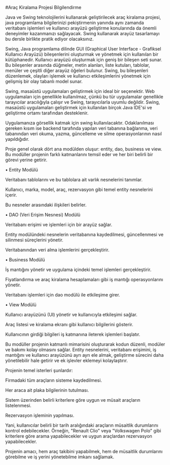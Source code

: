 #Araç Kiralama Projesi Bilgilendirme

Java ve Swing teknolojilerini kullanarak geliştirilecek araç kiralama projesi, java programlama bilgilerinizi pekiştirmenin yanında aynı zamanda veritabanı işlemleri ve kullanıcı arayüzü geliştirme konularında da önemli deneyimler kazanmanızı sağlayacak. Swing kullanarak arayüz tasarlamayı bu dersle birlikte pratik ediyor olacaksınız.

Swing, Java programlama dilinde GUI (Graphical User Interface - Grafiksel Kullanıcı Arayüzü) bileşenlerini oluşturmak ve yönetmek için kullanılan bir kütüphanedir. Kullanıcı arayüzü oluşturmak için geniş bir bileşen seti sunar. Bu bileşenler arasında düğmeler, metin alanları, liste kutuları, tablolar, menüler ve çeşitli diğer arayüz öğeleri bulunur. Swing, bu bileşenleri düzenlemek, olayları işlemek ve kullanıcı etkileşimlerini yönetmek için gelişmiş bir olay tabanlı model sunar.

Swing, masaüstü uygulamaları geliştirmek için ideal bir seçenektir. Web uygulamaları için genellikle kullanılmaz, çünkü bu tür uygulamalar genellikle tarayıcılar aracılığıyla çalışır ve Swing, tarayıcılarla uyumlu değildir. Swing, masaüstü uygulamaları geliştirmek için kullanılan birçok Java IDE'si ve geliştirme ortamı tarafından desteklenir.

Uygulamanıza görsellik katmak için swing kullanılacaktır. Odaklanılması gereken kısım ise backend tarafında yapılan veri tabanına bağlanma, veri tabanından veri okuma, yazma, güncelleme ve silme operasyonlarının nasıl yapıldığıdır.

Proje genel olarak dört ana modülden oluşur: entity, dao, business  ve view. Bu modüller projenin farklı katmanlarını temsil eder ve her biri belirli bir görevi yerine getirir.

• Entity Modülü

Veritabanı tablolarını ve bu tablolara ait varlık nesnelerini tanımlar.

Kullanıcı, marka, model, araç, rezervasyon gibi temel entity nesnelerini içerir.

Bu nesneler arasındaki ilişkileri belirler.

• DAO (Veri Erişim Nesnesi) Modülü

Veritabanı erişimi ve işlemleri için bir arayüz sağlar.

Entity modülündeki nesnelerin veritabanına kaydedilmesi, güncellenmesi ve silinmesi süreçlerini yönetir.

Veritabanından veri alma işlemlerini gerçekleştirir.

• Business Modülü

İş mantığını yönetir ve uygulama içindeki temel işlemleri gerçekleştirir. 

Fiyatlandırma ve araç kiralama hesaplamaları gibi iş mantığı operasyonlarını yönetir.

Veritabanı işlemleri için dao modülü ile etkileşime girer.

• View Modülü

Kullanıcı arayüzünü (UI) yönetir ve kullanıcıyla etkileşimi sağlar.

Araç listesi ve kiralama ekranı gibi kullanıcı bilgilerini gösterir.

Kullanıcının girdiği bilgileri iş katmanına ileterek işlemleri başlatır.

Bu modüller projenin katmanlı mimarisini oluşturarak kodun düzenli, modüler ve bakımı kolay olmasını sağlar. Entity nesnelerini,  veritabanı erişimini, iş mantığını ve kullanıcı arayüzünü ayrı ayrı ele almak, geliştirme sürecini daha yönetilebilir hale getirir ve ek işlevler eklemeyi kolaylaştırır.

Projenin temel isterleri şunlardır:

Firmadaki tüm araçların sisteme kaydedilmesi.

Her araca ait plaka bilgilerinin tutulması.

Sistem üzerinden belirli kriterlere göre uygun ve müsait araçların listelenmesi.

Rezervasyon işleminin yapılması.

Yani, kullanıcılar belirli bir tarih aralığındaki araçların müsaitlik durumlarını kontrol edebilecekler. Örneğin, "Renault Clio" veya "Volkswagen Polo" gibi kriterlere göre arama yapabilecekler ve uygun araçlardan rezervasyon yapabilecekler.

Projenin amacı, hem araç takibini yapabilmek, hem de müsaitlik durumlarını görebilme ve iş yerini yönetebilme imkanı sağlamak.
